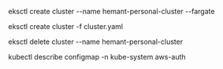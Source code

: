 eksctl create cluster --name hemant-personal-cluster --fargate

eksctl create cluster -f cluster.yaml

eksctl delete cluster --name hemant-personal-cluster

kubectl describe configmap -n kube-system aws-auth